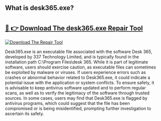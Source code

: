 ## What is desk365.exe? 

# <h2><a href="https://exedetect.com/download.php?desk365.exe">🔗 👉 Download The desk365.exe Repair Tool</a></h2>

[![Download The Repair Tool](https://exedetect.com/download-button.jpg)](https://exedetect.com/download.php?desk365.exe)

Desk365.exe is an executable file associated with the software Desk 365, developed by 337 Technology Limited, and is typically found in the installation path C:\Program Files\desk 365. While it is part of legitimate software, users should exercise caution, as executable files can sometimes be exploited by malware or viruses. If users experience errors such as crashes or abnormal behavior related to Desk365.exe, it could indicate a potential issue with the application or system conflicts. To ensure safety, it is advisable to keep antivirus software updated and to perform regular scans, as well as to verify the legitimacy of the software through trusted sources. In some cases, users may find that Desk365.exe is flagged by antivirus programs, which could suggest that the file has been compromised or is being misidentified, prompting further investigation to ascertain its safety.